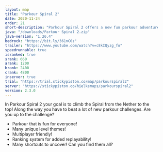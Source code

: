 ```yaml
---
layout: map
title: "Parkour Spiral 2"
date: 2020-11-24
order: 21
short-description: "Parkour Spiral 2 offers a new fun parkour adventure! Start in the Nether and climb to the top!"
java: "/downloads/Parkour Spiral 2.zip"
java-version: "1.20.4"
bedrock: "https://bit.ly/361nC0z"
trailer: "https://www.youtube.com/watch?v=c8kIQyzg_fo"
speedrunnable: true
isranked: true
srank: 660
arank: 1200
brank: 2400
crank: 4800
inserver: true
trial: "https://trial.stickypiston.co/map/parkourspiral2"
server: "https://stickypiston.co/hielkemaps/parkourspiral2"
version: 2.3.0
---
```


In Parkour Spiral 2 your goal is to climb the Spiral from the Nether to the top!
Along the way you have to beat a lot of new parkour challenges.
Are you up to the challenge?

- Parkour that is fun for everyone!
- Many unique level themes!
- Multiplayer friendly!
- Ranking system for added replayability!
- Many shortcuts to uncover! Can you find them all?

